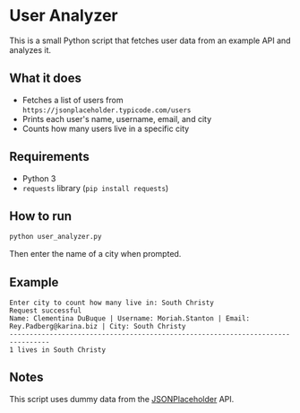 # User Analyzer

This is a small Python script that fetches user data from an example API and analyzes it.

## What it does

- Fetches a list of users from `https://jsonplaceholder.typicode.com/users`
- Prints each user's name, username, email, and city
- Counts how many users live in a specific city

## Requirements

- Python 3
- `requests` library (`pip install requests`)

## How to run

```bash
python user_analyzer.py
````

Then enter the name of a city when prompted.

## Example

```
Enter city to count how many live in: South Christy
Request successful
Name: Clementina DuBuque | Username: Moriah.Stanton | Email: Rey.Padberg@karina.biz | City: South Christy
--------------------------------------------------------------------------------
1 lives in South Christy
```

## Notes

This script uses dummy data from the [JSONPlaceholder](https://jsonplaceholder.typicode.com) API.
